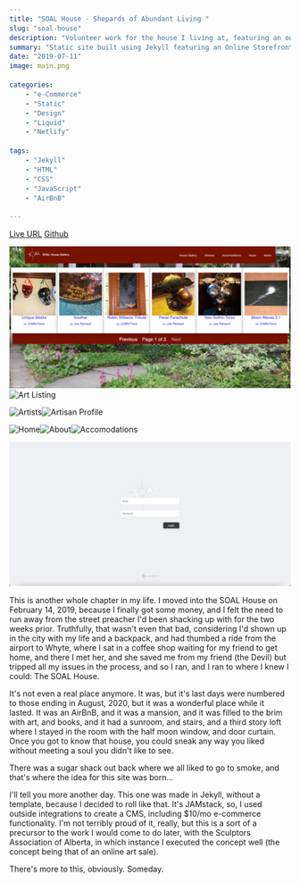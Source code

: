 ```yaml
---
title: "SOAL House - Shepards of Abundant Living "
slug: "soal-house"
description: "Volunteer work for the house I living at, featuring an online storefront, admin panel, room bookings, and artist profiles."
summary: "Static site built using Jekyll featuring an Online Storefront, Admin Panel, Room Bookings, and Artist Profiles for the SOAL House. Features a fully custom theme, built using liquid templates, and a lot of hand-written CSS, alongside third-party integrations to enable full functionalities."
date: "2019-07-11"
image: main.png

categories:
    - "e-Commerce"
    - "Static"
    - "Design"
    - "Liquid"
    - "Netlify"

tags:
    - "Jekyll"
    - "HTML"
    - "CSS"
    - "JavaScript"
    - "AirBnB"

---
```

[Live URL](https://www.soalhouse.ca)
[Github](https://github.com/codekane/soalhouse)

![Artwork](artwork.png)![Art Listing](art-listing.png)

![Artists](artists.png)![Artisan Profile](artisan-profile.png)

![Home](home.png)![About](about.png)![Accomodations](accomodations.png)

![Admin](admin.png)

This is another whole chapter in my life. I moved into the SOAL House on
February 14, 2019, because I finally got some money, and I felt the need to run
away from the street preacher I'd been shacking up with for the two weeks prior.
Truthfully, that wasn't even that bad, considering I'd shown up in the city with
my life and a backpack, and had thumbed a ride from the airport to Whyte, where
I sat in a coffee shop waiting for my friend to get home, and there I met her,
and she saved me from my friend (the Devil) but tripped all my issues in the
process, and so I ran, and I ran to where I knew I could: The SOAL House.

It's not even a real place anymore. It was, but it's last days were numbered to
those ending in August, 2020, but it was a wonderful place while it lasted. It
was an AirBnB, and it was a mansion, and it was filled to the brim with art, and
books, and it had a sunroom, and stairs, and a third story loft where I stayed
in the room with the half moon window, and door curtain. Once you got to know
that house, you could sneak any way you liked without meeting a soul you didn't
like to see.

There was a sugar shack out back where we all liked to go to smoke, and that's
where the idea for this site was born...

I'll tell you more another day. This one was made in Jekyll, without a template,
because I decided to roll like that. It's JAMstack, so, I used outside
integrations to create a CMS, including $10/mo e-commerce functionality. I'm not
terribly proud of it, really, but this is a sort of a precursor to the work I
would come to do later, with the Sculptors Association of Alberta, in which
instance I executed the concept well (the concept being that of an online art
sale).

There's more to this, obviously. Someday.
